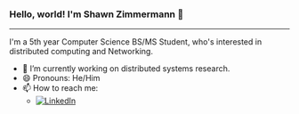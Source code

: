 ### Hello, world! I'm Shawn Zimmermann   👋

---

I'm a 5th year Computer Science BS/MS Student, who's interested in distributed computing and Networking. 

- 🔭 I’m currently working on distributed systems research.
- 😄 Pronouns: He/Him
- 📫 How to reach me:
  - <a href="https://www.linkedin.com/in/shawnzimmermann"><img src="https://img.shields.io/badge/Linkedin-Connect-blue?logo=linkedin&style=social" alt="LinkedIn"></a>


<!--
**nbarrios1337/nbarrios1337** is a ✨ _special_ ✨ repository because its `README.md` (this file) appears on your GitHub profile.

Here are some ideas to get you started:

- 🔭 I’m currently working on ...
- 🌱 I’m currently learning ...
- 👯 I’m looking to collaborate on ...
- 🤔 I’m looking for help with ...
- 💬 Ask me about ...
- 📫 How to reach me: ...
- 😄 Pronouns: ...
- ⚡ Fun fact: ...
-->

